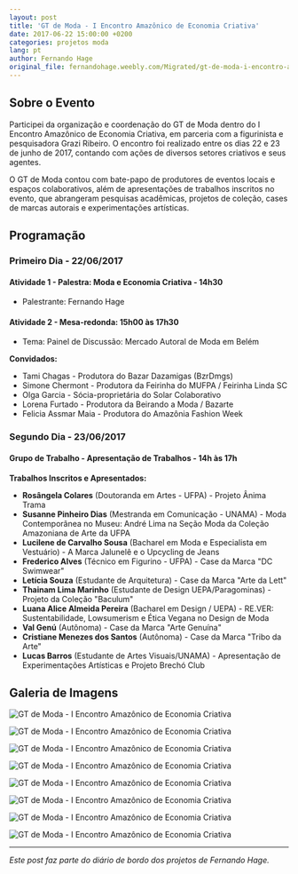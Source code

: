```yaml
---
layout: post
title: 'GT de Moda - I Encontro Amazônico de Economia Criativa'
date: 2017-06-22 15:00:00 +0200
categories: projetos moda
lang: pt
author: Fernando Hage
original_file: fernandohage.weebly.com/Migrated/gt-de-moda-i-encontro-amazonico-de-economia-criativa.html
---
```


## Sobre o Evento

Participei da organização e coordenação do GT de Moda dentro do I Encontro Amazônico de Economia Criativa, em parceria com a figurinista e pesquisadora Grazi Ribeiro. O encontro foi realizado entre os dias 22 e 23 de junho de 2017, contando com ações de diversos setores criativos e seus agentes.

O GT de Moda contou com bate-papo de produtores de eventos locais e espaços colaborativos, além de apresentações de trabalhos inscritos no evento, que abrangeram pesquisas acadêmicas, projetos de coleção, cases de marcas autorais e experimentações artísticas.

## Programação

### Primeiro Dia - 22/06/2017

#### Atividade 1 - Palestra: Moda e Economia Criativa - 14h30

- Palestrante: Fernando Hage

#### Atividade 2 - Mesa-redonda: 15h00 às 17h30

- Tema: Painel de Discussão: Mercado Autoral de Moda em Belém

**Convidados:**

- Tami Chagas - Produtora do Bazar Dazamigas (BzrDmgs)
- Simone Chermont - Produtora da Feirinha do MUFPA / Feirinha Linda SC
- Olga Garcia - Sócia-proprietária do Solar Colaborativo
- Lorena Furtado - Produtora da Beirando a Moda / Bazarte
- Felicia Assmar Maia - Produtora do Amazônia Fashion Week

### Segundo Dia - 23/06/2017

#### Grupo de Trabalho - Apresentação de Trabalhos - 14h às 17h

**Trabalhos Inscritos e Apresentados:**

- **Rosângela Colares** (Doutoranda em Artes - UFPA) - Projeto Ânima Trama
- **Susanne Pinheiro Dias** (Mestranda em Comunicação - UNAMA) - Moda Contemporânea no Museu: André Lima na Seção Moda da Coleção Amazoniana de Arte da UFPA
- **Lucilene de Carvalho Sousa** (Bacharel em Moda e Especialista em Vestuário) - A Marca Jalunelê e o Upcycling de Jeans
- **Frederico Alves** (Técnico em Figurino - UFPA) - Case da Marca "DC Swimwear"
- **Letícia Souza** (Estudante de Arquitetura) - Case da Marca "Arte da Lett"
- **Thainam Lima Marinho** (Estudante de Design UEPA/Paragominas) - Projeto da Coleção "Baculum"
- **Luana Alice Almeida Pereira** (Bacharel em Design / UEPA) - RE.VER: Sustentabilidade, Lowsumerism e Ética Vegana no Design de Moda
- **Val Genú** (Autônoma) - Case da Marca "Arte Genuína"
- **Cristiane Menezes dos Santos** (Autônoma) - Case da Marca "Tribo da Arte"
- **Lucas Barros** (Estudante de Artes Visuais/UNAMA) - Apresentação de Experimentações Artísticas e Projeto Brechó Club

## Galeria de Imagens

![GT de Moda - I Encontro Amazônico de Economia Criativa](/assets/images/gt-de-moda-i-encontro-amazonico-de-economia-criativa-01.jpg)

![GT de Moda - I Encontro Amazônico de Economia Criativa](/assets/images/gt-de-moda-i-encontro-amazonico-de-economia-criativa-02.jpg)

![GT de Moda - I Encontro Amazônico de Economia Criativa](/assets/images/gt-de-moda-i-encontro-amazonico-de-economia-criativa-03.jpg)

![GT de Moda - I Encontro Amazônico de Economia Criativa](/assets/images/gt-de-moda-i-encontro-amazonico-de-economia-criativa-04.jpg)

![GT de Moda - I Encontro Amazônico de Economia Criativa](/assets/images/gt-de-moda-i-encontro-amazonico-de-economia-criativa-05.jpg)

![GT de Moda - I Encontro Amazônico de Economia Criativa](/assets/images/gt-de-moda-i-encontro-amazonico-de-economia-criativa-06.jpg)

![GT de Moda - I Encontro Amazônico de Economia Criativa](/assets/images/gt-de-moda-i-encontro-amazonico-de-economia-criativa-07.jpg)

![GT de Moda - I Encontro Amazônico de Economia Criativa](/assets/images/gt-de-moda-i-encontro-amazonico-de-economia-criativa-08.jpg)

---

*Este post faz parte do diário de bordo dos projetos de Fernando Hage.*

